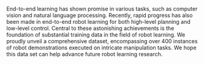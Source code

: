 End-to-end learning has shown promise in various tasks, such as computer vision and natural language processing. Recently, rapid progress has also been made in end-to-end robot learning for both high-level planning and low-level control. Central to these astonishing achievements is the foundation of substantial training data in the field of robot learning. We proudly unveil a comprehensive dataset, encompassing over 400 instances of robot demonstrations executed on intricate manipulation tasks. We hope this data set can help advance future robot learning research.